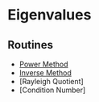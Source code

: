 # Eigenvalues

## Routines

* [Power Method](https://lsdroubay.github.io/math5610/softwaremanual/PowerMethod)
* [Inverse Method](https://lsdroubay.github.io/math5610/softwaremanual/InvesreMethod)
* [Rayleigh Quotient]
* [Condition Number]
